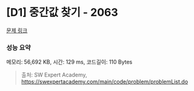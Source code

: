 # [D1] 중간값 찾기 - 2063 

[문제 링크](https://swexpertacademy.com/main/code/problem/problemDetail.do?contestProbId=AV5QPsXKA2UDFAUq) 

### 성능 요약

메모리: 56,692 KB, 시간: 129 ms, 코드길이: 110 Bytes



> 출처: SW Expert Academy, https://swexpertacademy.com/main/code/problem/problemList.do